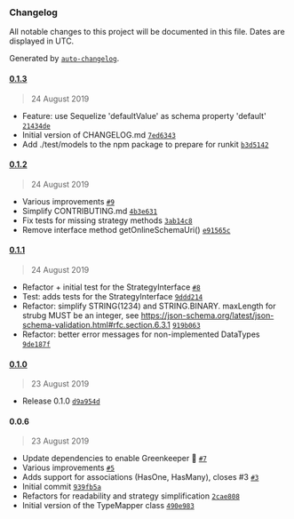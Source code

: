 ### Changelog

All notable changes to this project will be documented in this file. Dates are displayed in UTC.

Generated by [`auto-changelog`](https://github.com/CookPete/auto-changelog).

#### [0.1.3](https://github.com/alt3/sequelize-to-json-schemas/compare/0.1.2...0.1.3)

> 24 August 2019

- Feature: use Sequelize 'defaultValue' as schema property 'default' [`21434de`](https://github.com/alt3/sequelize-to-json-schemas/commit/21434de8d364dee0c80dca2fa1f5fca580aff21f)
- Initial version of CHANGELOG.md [`7ed6343`](https://github.com/alt3/sequelize-to-json-schemas/commit/7ed63439e8d602712cc5fdb704b0c49b2e20452d)
- Add ./test/models to the npm package to prepare for runkit [`b3d5142`](https://github.com/alt3/sequelize-to-json-schemas/commit/b3d5142486241b4f22772dd2aa2e7b8f3f6ccce4)

#### [0.1.2](https://github.com/alt3/sequelize-to-json-schemas/compare/0.1.1...0.1.2)

> 24 August 2019

- Various improvements [`#9`](https://github.com/alt3/sequelize-to-json-schemas/pull/9)
- Simplify CONTRIBUTING.md [`4b3e631`](https://github.com/alt3/sequelize-to-json-schemas/commit/4b3e6317a73aeb3b57f770cf8c566bb6fffaf261)
- Fix tests for missing strategy methods [`3ab14c8`](https://github.com/alt3/sequelize-to-json-schemas/commit/3ab14c8a59c6f728b83074e9846b39d71f81cfb8)
- Remove interface method getOnlineSchemaUri() [`e91565c`](https://github.com/alt3/sequelize-to-json-schemas/commit/e91565c4ab284e99c20157b680f9b24ce0325bd3)

#### [0.1.1](https://github.com/alt3/sequelize-to-json-schemas/compare/0.1.0...0.1.1)

> 24 August 2019

- Refactor + initial test for the StrategyInterface [`#8`](https://github.com/alt3/sequelize-to-json-schemas/pull/8)
- Test: adds tests for the StrategyInterface [`9ddd214`](https://github.com/alt3/sequelize-to-json-schemas/commit/9ddd214677402a6016c75767f3dcf5a4f711406e)
- Refactor: simplify STRING(1234) and STRING.BINARY. maxLength for strubg MUST be an integer, see https://json-schema.org/latest/json-schema-validation.html#rfc.section.6.3.1 [`919b063`](https://github.com/alt3/sequelize-to-json-schemas/commit/919b063a7cf2d53d6c9b64feec49c22feca1ed87)
- Refactor: better error messages for non-implemented DataTypes [`9de187f`](https://github.com/alt3/sequelize-to-json-schemas/commit/9de187f9df76c60ee49d5bd6f46a7155a4b571d0)

#### [0.1.0](https://github.com/alt3/sequelize-to-json-schemas/compare/0.0.6...0.1.0)

> 23 August 2019

- Release 0.1.0 [`d9a954d`](https://github.com/alt3/sequelize-to-json-schemas/commit/d9a954df219ad2522ddb75abcb4f64c315c2d82b)

#### 0.0.6

> 23 August 2019

- Update dependencies to enable Greenkeeper 🌴 [`#7`](https://github.com/alt3/sequelize-to-json-schemas/pull/7)
- Various improvements [`#5`](https://github.com/alt3/sequelize-to-json-schemas/pull/5)
- Adds support for associations (HasOne, HasMany), closes #3 [`#3`](https://github.com/alt3/sequelize-to-json-schemas/issues/3)
- Initial commit [`939fb5a`](https://github.com/alt3/sequelize-to-json-schemas/commit/939fb5aecc313848eb76cb1fe72ea31eb5c6022b)
- Refactors for readability and strategy simplification [`2cae808`](https://github.com/alt3/sequelize-to-json-schemas/commit/2cae80848a4862668b6fa11ea1b092ea14b59f27)
- Initial version of the TypeMapper class [`490e983`](https://github.com/alt3/sequelize-to-json-schemas/commit/490e9836547bfae1a530309f2bd44a5053e2e688)
